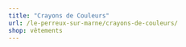 ```yaml
---
title: "Crayons de Couleurs"
url: /le-perreux-sur-marne/crayons-de-couleurs/
shop: vêtements
---
```


